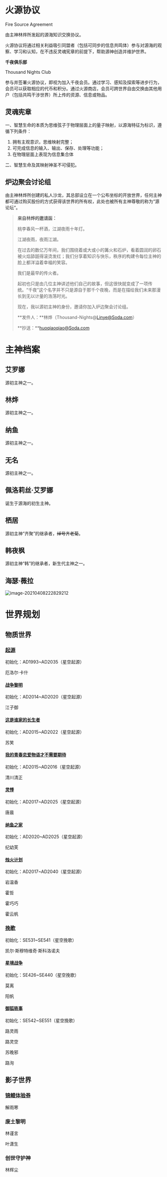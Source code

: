 # 火源协议

Fire Source Agreement

由主神林烨所发起的源海知识交换协议。

火源协议将通过相关利益吸引同盟者（包括可同步的信息共鸣体）参与对源海的观察、学习和认知，在不违反灵魂宪章的前提下，帮助源神创造并维护世界。

**千夜俱乐部**

Thousand Nights Club

参与并签署火源协议，即视为加入千夜会员。通过学习、感知及探索等进步行为，会员可以获取相应的代币和积分。通过火源商店，会员可跨世界自由交换由其他用户（包括共鸣干涉世界）所上传的资源、信息或物品。



## 灵魂宪章

一、智慧生命的本质为思维弦子于物理层面上的量子映射，以源海特征为标识，遵循下列条件：

1. 拥有主观意识，思维映射完整；
2. 可完成信息的输入、输出、保存、处理等功能；
3. 在物理层面上表现为信息集合体

二、智慧生命及其映射神圣不可侵犯。



## 炉边聚会讨论组

由主神林烨所创建的私人沙龙，其总部设立在一个公布坐标的开放世界，任何主神都可通过购买股份的方式获得该世界的所有权，此处也被所有主神尊敬的称为“源论坛”。

> **来自林烨的邀请函：**
>
> 桃李春风一杯酒，江湖夜雨十年灯。
>
> 江湖夜雨，夜雨江湖。
>
> 在过去的数亿万年间，我们围绕着或大或小的篝火和石炉，看着圆润的卵石被火焰舔舐得滚烫发红；我们分享着知识与快乐，秩序的构建令每位主神的脸上都洋溢着幸福的笑容。
>
> 我们是最早的传火者。
>
> 起初也只是由几位主神讲述他们自己的故事，但这很快就变成了一项传统。“千夜”这个名字并不只是源自于那千个夜晚，而是在描绘我们未来那漫长到无以计量的浩荡时光。
>
> 现在，我以源初主神的身份，邀请你加入炉边聚会讨论组。
>
> **发件人：**林烨（Thousand-Nights@Linye@Soda.com）
>
> **抄送：**huoqiaoqiao@Soda.com





# 主神档案



## 艾罗娜

源初主神之一。



## 林烨

源初主神之一。



## 纳鱼

源初主神之一。



## 无名

源初主神之一。



## 佩洛莉丝·艾罗娜

诞生于源海的初生主神。



## 栖居

源初主神“齐聚”的继承者，~~绰号齐老菊~~。



## 韩夜枫

源初主神“韩”的继承者，新生代主神之一。



## 海瑟·薇拉

![image-20210408222829212](https://gitee.com/Nafish/images/raw/master/img/image-20210408222829212.png)





# 世界规划



## 物质世界

### [起源](D:\[创作中心]\「创作」\『星空计划』\「起源」)

初始化：AD1993~AD2035（星空起源）

厄洛尔·卡什

#### [战争黎明](D:\[创作中心]\「创作」\『星空计划』\「战争黎明」)

初始化：AD2014~AD2020（星空起源）

江子御

#### [这是谁家的长生者](D:\[创作中心]\「创作」\『星空计划』\「这是谁家的长生者」)

初始化：AD2015~AD2022（星空起源）

苏笑

#### [我的青春恋爱物语才不需要期待](D:\[创作中心]\「创作」\『星空计划』\「我的青春恋爱物语才不需要期待！」)

初始化：AD2015~AD2016（星空起源）

清川清正

#### [灵悸](D:\[创作中心]\「创作」\『星空计划』\「灵悸」)

初始化：AD2017~AD2025（星空起源）

唐晨

#### [纳鱼之家](D:\[创作中心]\「创作」\『星空计划』\「纳鱼之家」)

初始化：AD2020~AD2025（星空起源）

纪幼芙

#### [烛火计划](D:\[创作中心]\「创作」\『星空计划』\「烛火计划」)

初始化：AD2017~AD2040（星空起源）

岩温香

霍哲

霍巧巧

霍云帆

### [挽歌](D:\[创作中心]\「创作」\『星空计划』\「挽歌」)

初始化：SE531~SE541（星空挽歌）

凯尔·斯穆特维奇·斯科洛诺夫

#### [星境战争](D:\[创作中心]\「创作」\『星空计划』\「星境战争」)

初始化：SE426~SE440（星空挽歌）

莫离

阳帆

#### [御狐轶事](D:\[创作中心]\「创作」\『星空计划』\「御狐轶事」)

初始化：SE542~SE551（星空挽歌）

路灵雨

路灵空

苏晚邪

路洵



## 影子世界

### [锦鲤体验券](D:\[创作中心]\「创作」\『星空计划』\「锦鲤体验券」)

解雨寒

### 废土黎明

林谨言

叶潇生

### 创世守护神

林辉尘



















